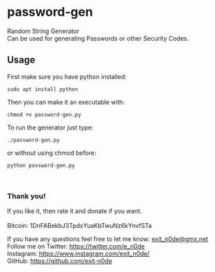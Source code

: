 # password-gen
Random String Generator <br/>
Can be used for generating Passwords or other Security Codes.

## Usage
First make sure you have python installed:
```
sudo apt install python
```
Then you can make it an executable with:
```
chmod +x password-gen.py
```
To run the generator just type:
```
./password-gen.py
```
or without using chmod before:
```
python password-gen.py
```
<br/>

### Thank you!
If you like it, then rate it and donate if you want. <br/>
<br/>
Bitcoin: 1DnFABekbJ3TpdxYuaKbTwuNz6kYnvfSTa   <br/>

If you have any questions feel free to let me know: exit_n0de@gmx.net     <br/>
Follow me on Twitter: https://twitter.com/e_n0de                          <br/>
Instagram: https://www.instagram.com/exit_n0de/                           <br/>
GitHub: https://github.com/exit-n0de                                      <br/>
